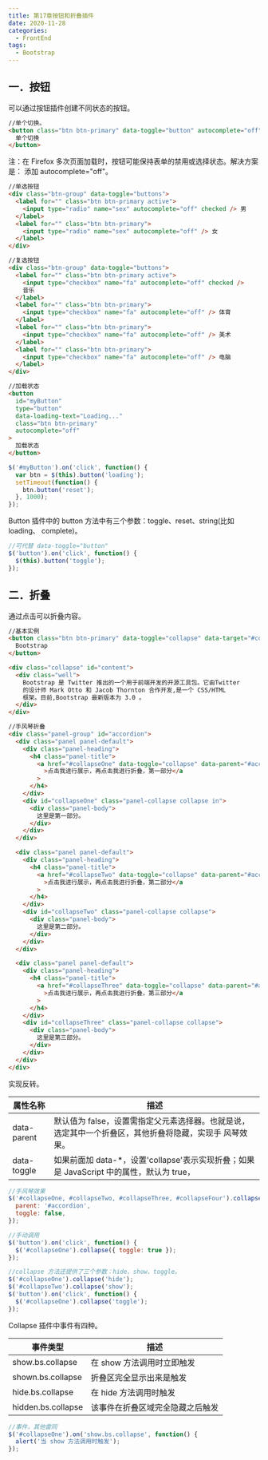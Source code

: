 ```yaml
---
title: 第17章按钮和折叠插件
date: 2020-11-28
categories:
  - FrontEnd
tags:
  - Bootstrap
---
```


## 一．按钮

可以通过按钮插件创建不同状态的按钮。

```html
//单个切换。
<button class="btn btn-primary" data-toggle="button" autocomplete="off">
  单个切换
</button>
```

注：在 Firefox 多次页面加载时，按钮可能保持表单的禁用或选择状态。解决方案是： 添加 autocomplete="off"。

```html
//单选按钮
<div class="btn-group" data-toggle="buttons">
  <label for="" class="btn btn-primary active">
    <input type="radio" name="sex" autocomplete="off" checked /> 男
  </label>
  <label for="" class="btn btn-primary">
    <input type="radio" name="sex" autocomplete="off" /> 女
  </label>
</div>

//复选按钮
<div class="btn-group" data-toggle="buttons">
  <label for="" class="btn btn-primary active">
    <input type="checkbox" name="fa" autocomplete="off" checked />
    音乐
  </label>
  <label for="" class="btn btn-primary">
    <input type="checkbox" name="fa" autocomplete="off" /> 体育
  </label>
  <label for="" class="btn btn-primary">
    <input type="checkbox" name="fa" autocomplete="off" /> 美术
  </label>
  <label for="" class="btn btn-primary">
    <input type="checkbox" name="fa" autocomplete="off" /> 电脑
  </label>
</div>

//加载状态
<button
  id="myButton"
  type="button"
  data-loading-text="Loading..."
  class="btn btn-primary"
  autocomplete="off"
>
  加载状态
</button>
```

```js
$('#myButton').on('click', function() {
  var btn = $(this).button('loading');
  setTimeout(function() {
    btn.button('reset');
  }, 1000);
});
```

Button 插件中的 button 方法中有三个参数：toggle、reset、string(比如 loading、 complete)。

```js
//可代替 data-toggle="button"
$('button').on('click', function() {
  $(this).button('toggle');
});
```

## 二．折叠

通过点击可以折叠内容。

```html
//基本实例
<button class="btn btn-primary" data-toggle="collapse" data-target="#content">
  Bootstrap
</button>

<div class="collapse" id="content">
  <div class="well">
    Bootstrap 是 Twitter 推出的一个用于前端开发的开源工具包。它由Twitter
    的设计师 Mark Otto 和 Jacob Thornton 合作开发,是一个 CSS/HTML
    框架。目前,Bootstrap 最新版本为 3.0 。
  </div>
</div>

//手风琴折叠
<div class="panel-group" id="accordion">
  <div class="panel panel-default">
    <div class="panel-heading">
      <h4 class="panel-title">
        <a href="#collapseOne" data-toggle="collapse" data-parent="#accordion"
          >点击我进行展示，再点击我进行折叠，第一部分</a
        >
      </h4>
    </div>
    <div id="collapseOne" class="panel-collapse collapse in">
      <div class="panel-body">
        这里是第一部分。
      </div>
    </div>
  </div>

  <div class="panel panel-default">
    <div class="panel-heading">
      <h4 class="panel-title">
        <a href="#collapseTwo" data-toggle="collapse" data-parent="#accordion"
          >点击我进行展示，再点击我进行折叠，第二部分</a
        >
      </h4>
    </div>
    <div id="collapseTwo" class="panel-collapse collapse">
      <div class="panel-body">
        这里是第二部分。
      </div>
    </div>
  </div>

  <div class="panel panel-default">
    <div class="panel-heading">
      <h4 class="panel-title">
        <a href="#collapseThree" data-toggle="collapse" data-parent="#accordion"
          >点击我进行展示，再点击我进行折叠，第三部分</a
        >
      </h4>
    </div>
    <div id="collapseThree" class="panel-collapse collapse">
      <div class="panel-body">
        这里是第三部分。
      </div>
    </div>
  </div>
</div>
```

实现反转。

| 属性名称    | 描述                                                                                                    |
| ----------- | ------------------------------------------------------------------------------------------------------- |
| data-parent | 默认值为 false，设置需指定父元素选择器。也就是说，选定其中一个折叠区，其他折叠将隐藏，实现手 风琴效果。 |
| data-toggle | 如果前面加 data-\*，设置'collapse'表示实现折叠；如果是 JavaScript 中的属性，默认为 true，               |

```js
//手风琴效果
$('#collapseOne, #collapseTwo, #collapseThree, #collapseFour').collapse({
  parent: '#accordion',
  toggle: false,
});

//手动调用
$('button').on('click', function() {
  $('#collapseOne').collapse({ toggle: true });
});

//collapse 方法还提供了三个参数：hide、show、toggle。
$('#collapseOne').collapse('hide');
$('#collapseTwo').collapse('show');
$('button').on('click', function() {
  $('#collapseOne').collapse('toggle');
});
```

Collapse 插件中事件有四种。

| 事件类型           | 描述                             |
| ------------------ | -------------------------------- |
| show.bs.collapse   | 在 show 方法调用时立即触发       |
| shown.bs.collapse  | 折叠区完全显示出来是触发         |
| hide.bs.collapse   | 在 hide 方法调用时触发           |
| hidden.bs.collapse | 该事件在折叠区域完全隐藏之后触发 |

```js
//事件，其他雷同
$('#collapseOne').on('show.bs.collapse', function() {
  alert('当 show 方法调用时触发');
});
```
